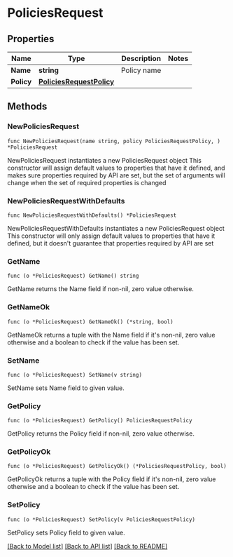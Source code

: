 # PoliciesRequest

## Properties

Name | Type | Description | Notes
------------ | ------------- | ------------- | -------------
**Name** | **string** | Policy name | 
**Policy** | [**PoliciesRequestPolicy**](PoliciesRequestPolicy.md) |  | 

## Methods

### NewPoliciesRequest

`func NewPoliciesRequest(name string, policy PoliciesRequestPolicy, ) *PoliciesRequest`

NewPoliciesRequest instantiates a new PoliciesRequest object
This constructor will assign default values to properties that have it defined,
and makes sure properties required by API are set, but the set of arguments
will change when the set of required properties is changed

### NewPoliciesRequestWithDefaults

`func NewPoliciesRequestWithDefaults() *PoliciesRequest`

NewPoliciesRequestWithDefaults instantiates a new PoliciesRequest object
This constructor will only assign default values to properties that have it defined,
but it doesn't guarantee that properties required by API are set

### GetName

`func (o *PoliciesRequest) GetName() string`

GetName returns the Name field if non-nil, zero value otherwise.

### GetNameOk

`func (o *PoliciesRequest) GetNameOk() (*string, bool)`

GetNameOk returns a tuple with the Name field if it's non-nil, zero value otherwise
and a boolean to check if the value has been set.

### SetName

`func (o *PoliciesRequest) SetName(v string)`

SetName sets Name field to given value.


### GetPolicy

`func (o *PoliciesRequest) GetPolicy() PoliciesRequestPolicy`

GetPolicy returns the Policy field if non-nil, zero value otherwise.

### GetPolicyOk

`func (o *PoliciesRequest) GetPolicyOk() (*PoliciesRequestPolicy, bool)`

GetPolicyOk returns a tuple with the Policy field if it's non-nil, zero value otherwise
and a boolean to check if the value has been set.

### SetPolicy

`func (o *PoliciesRequest) SetPolicy(v PoliciesRequestPolicy)`

SetPolicy sets Policy field to given value.



[[Back to Model list]](../README.md#documentation-for-models) [[Back to API list]](../README.md#documentation-for-api-endpoints) [[Back to README]](../README.md)


